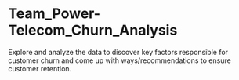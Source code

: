 # Team_Power-Telecom_Churn_Analysis
Explore and analyze the data to discover key factors responsible for customer churn and come up with ways/recommendations to ensure customer retention.
